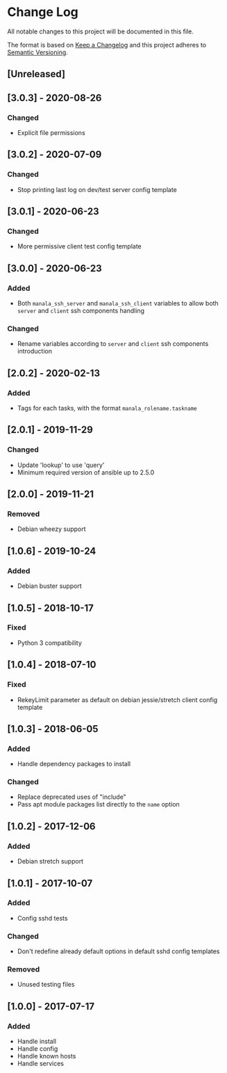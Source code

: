 # Change Log
All notable changes to this project will be documented in this file.

The format is based on [Keep a Changelog](http://keepachangelog.com/)
and this project adheres to [Semantic Versioning](http://semver.org/).

## [Unreleased]

## [3.0.3] - 2020-08-26
### Changed
- Explicit file permissions

## [3.0.2] - 2020-07-09
### Changed
- Stop printing last log on dev/test server config template

## [3.0.1] - 2020-06-23
### Changed
- More permissive client test config template

## [3.0.0] - 2020-06-23
### Added
- Both `manala_ssh_server` and `manala_ssh_client` variables to allow both
  `server` and `client` ssh components handling

### Changed
- Rename variables according to `server` and `client` ssh components introduction

## [2.0.2] - 2020-02-13
### Added
- Tags for each tasks, with the format `manala_rolename.taskname`

## [2.0.1] - 2019-11-29
### Changed
- Update 'lookup' to use 'query'
- Minimum required version of ansible up to 2.5.0

## [2.0.0] - 2019-11-21
### Removed
- Debian wheezy support

## [1.0.6] - 2019-10-24
### Added
- Debian buster support

## [1.0.5] - 2018-10-17
### Fixed
- Python 3 compatibility

## [1.0.4] - 2018-07-10
### Fixed
- RekeyLimit parameter as default on debian jessie/stretch client config template

## [1.0.3] - 2018-06-05
### Added
- Handle dependency packages to install

### Changed
- Replace deprecated uses of "include"
- Pass apt module packages list directly to the `name` option

## [1.0.2] - 2017-12-06
### Added
- Debian stretch support

## [1.0.1] - 2017-10-07
### Added
- Config sshd tests

### Changed
- Don't redefine already default options in default sshd config templates

### Removed
- Unused testing files

## [1.0.0] - 2017-07-17
### Added
- Handle install
- Handle config
- Handle known hosts
- Handle services
